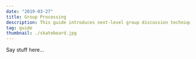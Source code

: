 ```yaml
---
date: "2019-03-27"
title: Group Processing
description: This guide introduces next-level group discussion technique.  Learn and grow together through the experiences of faith in action. 
tag: guide
thumbnail: ./skateboard.jpg
---
```

Say stuff here...
